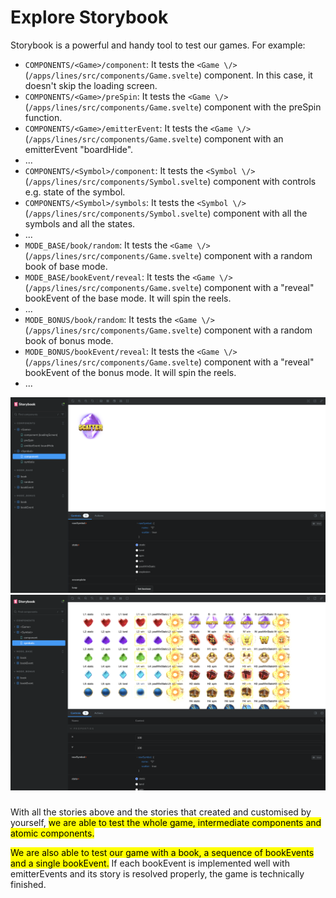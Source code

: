 
# Explore Storybook

Storybook is a powerful and handy tool to test our games. For example:

- `COMPONENTS/<Game>/component`: It tests the `<Game \/>`(`/apps/lines/src/components/Game.svelte`) component. In this case, it doesn't skip the loading screen.
- `COMPONENTS/<Game>/preSpin`: It tests the `<Game \/>`(`/apps/lines/src/components/Game.svelte`) component with the preSpin function.
- `COMPONENTS/<Game>/emitterEvent`: It tests the `<Game \/>`(`/apps/lines/src/components/Game.svelte`) component with an emitterEvent "boardHide".
- ...
- `COMPONENTS/<Symbol>/component`: It tests the `<Symbol \/>`(`/apps/lines/src/components/Symbol.svelte`) component with controls e.g. state of the symbol.
- `COMPONENTS/<Symbol>/symbols`: It tests the `<Symbol \/>`(`/apps/lines/src/components/Symbol.svelte`) component with all the symbols and all the states.
- ...
- `MODE_BASE/book/random`: It tests the `<Game \/>`(`/apps/lines/src/components/Game.svelte`) component with a random book of base mode.
- `MODE_BASE/bookEvent/reveal`: It tests the `<Game \/>`(`/apps/lines/src/components/Game.svelte`) component with a "reveal" bookEvent of the base mode. It will spin the reels.
- ...
- `MODE_BONUS/book/random`: It tests the `<Game \/>`(`/apps/lines/src/components/Game.svelte`) component with a random book of bonus mode.
- `MODE_BONUS/bookEvent/reveal`: It tests the `<Game \/>`(`/apps/lines/src/components/Game.svelte`) component with a "reveal" bookEvent of the bonus mode. It will spin the reels.
- ...

![below](../fe_assets/storybook_symbol.png)
![below](../fe_assets/storybook_symbols.png)

###

With all the stories above and the stories that created and customised by yourself, <mark>we are able to test the whole game, intermediate components and atomic components.</mark>

<mark>We are also able to test our game with a book, a sequence of bookEvents and a single bookEvent.</mark> If each bookEvent is implemented well with emitterEvents and its story is resolved properly, the game is technically finished.


